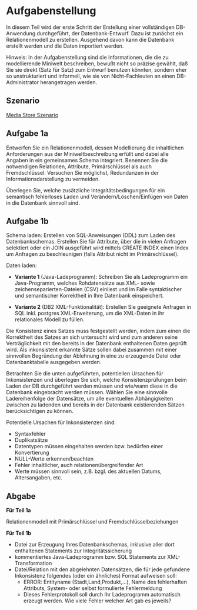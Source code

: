 # Aufgabenstellung

In diesem Teil wird der erste Schritt der Erstellung einer vollständigen DB-Anwendung durchgeführt, der Datenbank-Entwurf. Dazu ist zunächst ein Relationenmodell zu erstellen. Ausgehend davon kann die Datenbank erstellt werden und die Daten importiert werden.

Hinweis: In der Aufgabenstellung sind die Informationen, die die zu modellierende Miniwelt beschreiben, bewußt nicht so präzise gewählt, daß Sie sie direkt (Satz für Satz) zum Entwurf benutzen könnten, sondern eher so unstrukturiert und informell, wie sie von Nicht-Fachleuten an einen DB-Administrator herangetragen werden.

## Szenario
[Media Store Szenario](szenario.md) 

## Aufgabe 1a

Entwerfen Sie ein Relationenmodell, dessen Modellierung die inhaltlichen Anforderungen aus der Miniweltbeschreibung erfüllt und dabei alle Angaben in ein gemeinsames Schema integriert. Benennen Sie die notwendigen Relationen, Attribute, Primärschlüssel als auch Fremdschlüssel. Versuchen Sie möglichst, Redundanzen in der Informationsdarstellung zu vermeiden.

Überlegen Sie, welche zusätzliche Integritätsbedingungen für ein semantisch fehlerloses Laden und Verändern/Löschen/Einfügen von Daten in die Datenbank sinnvoll sind. 

## Aufgabe 1b
Schema laden: Erstellen von SQL-Anweisungen (DDL) zum Laden des Datenbankschemas. Erstellen Sie für Attribute, über die in vielen Anfragen selektiert oder ein JOIN ausgeführt wird mittels CREATE INDEX einen Index um Anfragen zu beschleunigen (falls Attribut nicht im Primärschlüssel).

Daten laden:
- **Variante 1** (Java-Ladeprogramm): Schreiben Sie als Ladeprogramm ein Java-Programm, welches Rohdatensätze aus XML- sowie zeichenseparierten-Dateien (CSV) einliest und im Falle syntaktischer und semantischer Korrektheit in Ihre Datenbank einspeichert.

- **Variante 2** (DB2 XML-Funktionalität): Erstellen Sie geeignete Anfragen in SQL inkl. postgres XML-Erweiterung, um die XML-Daten in ihr relationales Modell zu füllen. 

Die Konsistenz eines Satzes muss festgestellt werden, indem zum einen die Korrektheit des Satzes an sich untersucht wird und zum anderen seine Verträglichkeit mit den bereits in der Datenbank enthaltenen Daten geprüft wird. Als inkonsistent erkannte Sätze sollen dabei zusammen mit einer sinnvollen Begründung der Ablehnung in eine zu erzeugende Datei oder Datenbanktabelle ausgegeben werden.

Betrachten Sie die unten aufgeführten, potentiellen Ursachen für Inkonsistenzen und überlegen Sie sich, welche Konsistenzprüfungen beim Laden der DB durchgeführt werden müssen und wie/wann diese in die Datenbank eingebracht werden müssen. Wählen Sie eine sinnvolle Ladereihenfolge der Datensätze, um alle eventuellen Abhängigkeiten zwischen zu ladenden und bereits in der Datenbank existierenden Sätzen berücksichtigen zu können.

Potentielle Ursachen für Inkonsistenzen sind:

- Syntaxfehler
- Duplikatsätze
- Datentypen müssen eingehalten werden bzw. bedürfen einer Konvertierung
- NULL-Werte erkennen/beachten
- Fehler inhaltlicher, auch relationenübergreifender Art
- Werte müssen sinnvoll sein, z.B. bzgl. des aktuellen Datums, Altersangaben, etc.

## Abgabe
**Für Teil 1a**

Relationenmodell mit Primärschlüssel und Fremdschlüsselbeziehungen

**Für Teil 1b**

- Datei zur Erzeugung Ihres Datenbankschemas, inklusive aller dort enthaltenen Statements zur Integritätssicherung
- kommentiertes Java-Ladeprogramm bzw. SQL Statements zur XML-Transformation
- Datei/Relation mit den abgelehnten Datensätzen, die für jede gefundene Inkonsistenz folgendes (oder ein ähnliches) Format aufweisen soll:
  - ERROR: Entityname (Stadt,Land,Produkt,…), Name des fehlerhaften Attributs, System- oder selbst formulierte Fehlermeldung
  - Dieses Fehlerprotokoll soll durch Ihr Ladeprogramm automatisch erzeugt werden. Wie viele Fehler welcher Art gab es jeweils?


  

 


